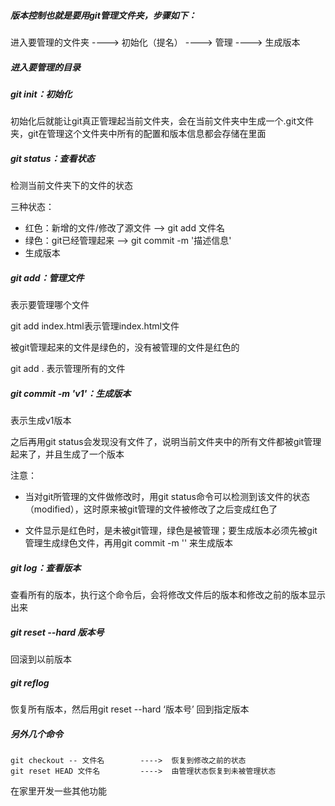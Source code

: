 ##### 版本控制也就是要用git管理文件夹，步骤如下：

进入要管理的文件夹 ----> 初始化（提名） ----> 管理 ----> 生成版本

##### 进入要管理的目录

##### git init：初始化

初始化后就能让git真正管理起当前文件夹，会在当前文件夹中生成一个.git文件夹，git在管理这个文件夹中所有的配置和版本信息都会存储在里面

##### git status：查看状态

检测当前文件夹下的文件的状态

三种状态：

- 红色：新增的文件/修改了源文件  --> git add 文件名
- 绿色：git已经管理起来 --> git commit -m '描述信息'
- 生成版本

##### git add：管理文件

表示要管理哪个文件

git add index.html表示管理index.html文件

被git管理起来的文件是绿色的，没有被管理的文件是红色的

git add . 表示管理所有的文件

##### git commit -m 'v1'：生成版本

表示生成v1版本

之后再用git status会发现没有文件了，说明当前文件夹中的所有文件都被git管理起来了，并且生成了一个版本

注意：

- 当对git所管理的文件做修改时，用git status命令可以检测到该文件的状态（modified），这时原来被git管理的文件被修改了之后变成红色了

- 文件显示是红色时，是未被git管理，绿色是被管理；要生成版本必须先被git管理生成绿色文件，再用git commit -m '' 来生成版本

##### git log：查看版本

查看所有的版本，执行这个命令后，会将修改文件后的版本和修改之前的版本显示出来

##### git reset --hard 版本号

回滚到以前版本

##### git reflog

恢复所有版本，然后用git reset --hard ‘版本号’ 回到指定版本

##### 另外几个命令

```
git checkout -- 文件名        ---->  恢复到修改之前的状态
git reset HEAD 文件名         ---->  由管理状态恢复到未被管理状态
```
在家里开发一些其他功能



